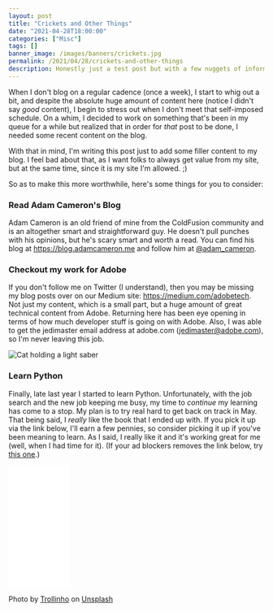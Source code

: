 ```yaml
---
layout: post
title: "Crickets and Other Things"
date: "2021-04-28T18:00:00"
categories: ["Misc"]
tags: []
banner_image: /images/banners/crickets.jpg
permalink: /2021/04/28/crickets-and-other-things
description: Honestly just a test post but with a few nuggets of information
---
```


When I don't blog on a regular cadence (once a week), I start to whig out a bit, and despite the absolute huge amount of content here (notice I didn't say *good* content), I begin to stress out when I don't meet that self-imposed schedule. On a whim, I decided to work on something that's been in my queue for a while but realized that in order for *that* post to be done, I needed some recent content on the blog. 

With that in mind, I'm writing this post just to add some filler content to my blog. I feel bad about that, as I want folks to always get value from my site, but at the same time, since it is my site I'm allowed. ;)

So as to make this more worthwhile, here's some things for you to consider:

### Read Adam Cameron's Blog

Adam Cameron is an old friend of mine from the ColdFusion community and is an altogether smart and straightforward guy. He doesn't pull punches with his opinions, but he's scary smart and worth a read. You can find his blog at <https://blog.adamcameron.me> and follow him at [@adam_cameron](https://twitter.com/adam_cameron).

### Checkout my work for Adobe

If you don't follow me on Twitter (I understand), then you may be missing my blog posts over on our Medium site: <https://medium.com/adobetech>. Not just my content, which is a small part, but a huge amount of great technical content from Adobe. Returning here has been eye opening in terms of how much developer stuff is going on with Adobe. Also, I was able to get the jedimaster email address at adobe.com (jedimaster@adobe.com), so I'm never leaving this job.

<p>
<img data-src="https://static.raymondcamden.com/images/2021/04/cat_saber.png" alt="Cat holding a light saber" class="lazyload imgborder imgcenter">
</p>

### Learn Python

Finally, late last year I started to learn Python. Unfortunately, with the job search and the new job keeping me busy, my time to *continue* my learning has come to a stop. My plan is to try real hard to get back on track in May. That being said, I *really* like the book that I ended up with. If you pick it up via the link below, I'll earn a few pennies, so consider picking it up if you've been meaning to learn. As I said, I really like it and it's working great for me (well, when I had time for it). (If your ad blockers removes the link below, try [this one](https://www.amazon.com/gp/product/1593279280/ref=as_li_qf_asin_il_tl?ie=UTF8&tag=raymondcamd06-20&creative=9325&linkCode=as2&creativeASIN=1593279280&linkId=f3caa67c9b3a65eaa1f268642c66e3ee).)

<iframe style="width:120px;height:240px;" marginwidth="0" marginheight="0" scrolling="no" frameborder="0" src="//ws-na.amazon-adsystem.com/widgets/q?ServiceVersion=20070822&OneJS=1&Operation=GetAdHtml&MarketPlace=US&source=ac&ref=qf_sp_asin_til&ad_type=product_link&tracking_id=raymondcamd06-20&marketplace=amazon&amp;region=US&placement=1593279280&asins=1593279280&linkId=d753a7ebc6593c93c8e2ceebab1bc63f&show_border=true&link_opens_in_new_window=true&price_color=333333&title_color=0066c0&bg_color=ffffff">
    </iframe>

Photo by <a href="https://unsplash.com/@trollinho?utm_source=unsplash&utm_medium=referral&utm_content=creditCopyText">Trollinho</a> on <a href="https://unsplash.com/s/photos/crickets?utm_source=unsplash&utm_medium=referral&utm_content=creditCopyText">Unsplash</a>
  